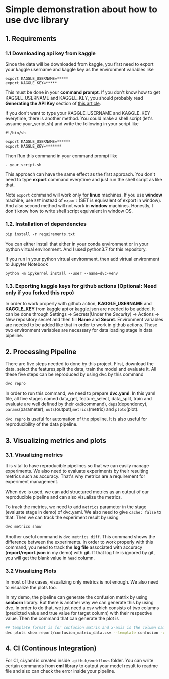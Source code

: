 # Simple demonstration about how to use dvc library
## 1. Requirements

### 1.1 Downloading api key from kaggle

Since the data will be downloaded from kaggle, you first need to export your kaggle username and kaggle key as the environment variables like
```
export KAGGLE_USERNAME=*****
export KAGGLE_KEY=***** 
```
This must be done in your <b>command prompt</b>. 
If you don't know how to get KAGGLE_USERNAME and KAGGLE_KEY, you should probably read <b>Generating the API Key</b> section of [this article](https://insaid.medium.com/how-to-access-datasets-directly-from-kaggle-6a3552ea891c).

If you don't want to type your KAGGLE_USERNAME and KAGGLE_KEY everytime, there is another method. You could make a shell script (let's assume your_script.sh) and write the following in your script like
```
#!/bin/sh

export KAGGLE_USERNAME=******
export KAGGLE_KEY=*******
```

Then Run this command in your command prompt like
```
. your_script.sh
```

This approach can have the same effect as the first approach. You don't need to type **export** command everytime and just run the shell script as like that.

Note `export` command will work only for **linux** machines. If you use **window** machine, use `SET` instead of `export` (SET is equivalent of export in window). And also second method will not work in **window** machines. Honestly, I don't know how to write shell script equivalent in window OS.

### 1.2. Installation of dependencies
```
pip install -r requirements.txt
```
You can either install that either in your conda environment or in your python virtual environment. And I used python3.7 for this repository.

If you run in your python virtual environment, then add virtual environment to Jupyter Notebook
```
python -m ipykernel install --user --name=dvc-venv
```

### 1.3. Exporting kaggle keys for github actions (Optional: Need only if you forked this repo)

In order to work properly with github action, **KAGGLE_USERNAME** and **KAGGLE_KEY** from kaggle api or kaggle.json are needed to be added. It can be done through Settings -> Secrets(Under the *Security*) -> Actions -> New repository secret and then fill **Name** and **Secret**. Environment variables are needed to be added like that in order to work in github actions. These two environment variables are necessary for data loading stage in data pipeline.

## 2. Processing Pipeline

There are five steps needed to done by this project. First, download the data, select the features,split the data, train the model and evaluate it.
All these five steps can be reproduced by using dvc by this command
```
dvc repro
``` 

In order to run this command, we need to prepare <b>dvc.yaml</b>. In this yaml file, all five stages named data_get, feature_select, data_split, train and evaluate are well defined by their `cmd`(command), `deps`(dependency), `params`(parameter), `outs`(output),`metrics`(metric) and `plots`(plot).

`dvc repro` is useful for automation of the pipeline. It is also useful for reproducibility of the data pipeline.

## 3. Visualizing metrics and plots

### 3.1. Visualizing metrics

It is vital to have reproducible pipelines so that we can easily manage experiments. We also need to evaluate  experiments by their resulting metrics such as accuracy. That's why metrics are a requirement for experiment management.

When dvc is used, we can add structured metrics  as an output of our reproducible pipeline and can also visualize the metrics. 

To track the metrics, we need to add `metrics` parameter in the stage (evaluate stage in demo) of dvc.yaml. We also need to give `cache: false` to that. Then we can track the experiment result by using 

```sh
dvc metrics show
```

Another useful command is `dvc metrics diff`. This command shows the difference between the experiments. In order to work properly with this command, you need to track the **log file** associated with accuracy (**report/report.json** in my demo) with **git**. If that log file is ignored by git, you will get the blank value in `head` column.

### 3.2 Visualizing Plots

In most of the cases, visualizing only metrics is not enough. We also need to visualize the plots too. 

In my demo, the pipeline can generate the confusion matrix by using **seaborn** library. But there is another way we can generate this by using dvc. In order to do that, we just need a csv which consists of two columns (predicted value and true value for target column) with their respective value. Then the command that can generate the plot is 

```sh
## template format is for confusion matrix and x-axis is the column named y_pred for predicted value and y-axis is y_test for true value which are from the file named confusion_matrix_data.csv inside report.
dvc plots show report/confusion_matrix_data.csv --template confusion -x y_pred -y y_test 
```

## 4. CI (Continous Integration)

For CI, ci.yaml is created inside `.github/workflows` folder. You can write certain commands from **cml** library to output your model result  to readme file and also can check the error inside your pipeline.